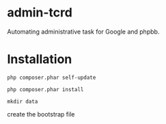 # admin-tcrd
Automating administrative task for Google and phpbb.

# Installation

`php composer.phar self-update`

`php composer.phar install`

`mkdir data`

create the bootstrap file
